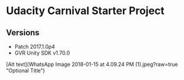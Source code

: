 # Udacity Carnival Starter Project

## Versions
- Patch 2017.1.0p4
- GVR Unity SDK v1.70.0

[Alt text](WhatsApp Image 2018-01-15 at 4.09.24 PM (1).jpeg?raw=true "Optional Title")
